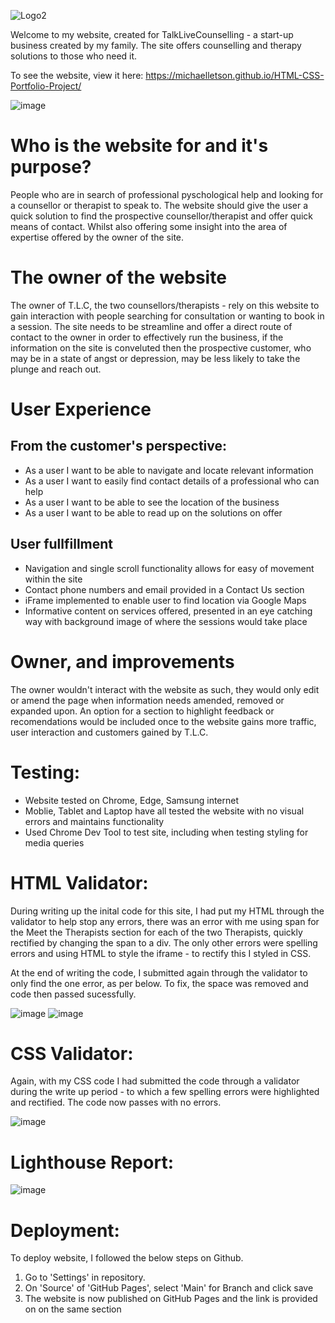 ![Logo2](https://user-images.githubusercontent.com/93741957/147664655-e3b6b478-7146-42b3-a4fb-b8b3feb1c57d.png)

Welcome to my website, created for TalkLiveCounselling - a start-up business created by my family. 
The site offers counselling and therapy solutions to those who need it.

To see the website, view it here: https://michaelletson.github.io/HTML-CSS-Portfolio-Project/ 

![image](https://user-images.githubusercontent.com/93741957/147678956-a1805889-af32-4b96-80b6-792f66e59244.png)

# Who is the website for and it's purpose? 

People who are in search of professional pyschological help and looking for a counsellor or therapist to speak to. The website should give the user a quick solution to find the prospective counsellor/therapist and offer quick means of contact. Whilst also offering some insight into the area of expertise offered by the owner of the site. 

# The owner of the website

The owner of T.L.C, the two counsellors/therapists - rely on this website to gain interaction with people searching for consultation or wanting to book in a session. The site needs to be streamline and offer a direct route of contact to the owner in order to effectively run the business, if the information on the site is conveluted then the prospective customer, who may be in a state of angst or depression, may be less likely to take the plunge and reach out.

# User Experience

## From the customer's perspective:

  - As a user I want to be able to navigate and locate relevant information
  - As a user I want to easily find contact details of a professional who can help
  - As a user I want to be able to see the location of the business
  - As a user I want to be able to read up on the solutions on offer


## User fullfillment

  - Navigation and single scroll functionality allows for easy of movement within the site
  - Contact phone numbers and email provided in a Contact Us section
  - iFrame implemented to enable user to find location via Google Maps
  - Informative content on services offered, presented in an eye catching way with background image of where the sessions would take place


# Owner, and improvements
The owner wouldn't interact with the website as such, they would only edit or amend the page when information needs amended, removed or expanded upon. 
An option for a section to highlight feedback or recomendations would be included once to the website gains more traffic, user interaction and customers gained by T.L.C.

# Testing:

<ul>
  <li>Website tested on Chrome, Edge, Samsung internet</li>
  <li>Moblie, Tablet and Laptop have all tested the website with no visual errors and maintains functionality</li>
  <li>Used Chrome Dev Tool to test site, including when testing styling for media queries</li>
</ul>

# HTML Validator:

During writing up the inital code for this site, I had put my HTML through the validator to help stop any errors, there was an error with me using span for the Meet the Therapists section for each of the two Therapists, quickly rectified by changing the span to a div. The only other errors were spelling errors and using HTML to style the iframe - to rectify this I styled in CSS. 
  
 At the end of writing the code, I submitted again through the validator to only find the one error, as per below. To fix, the space was removed and code then passed sucessfully.

![image](https://user-images.githubusercontent.com/93741957/147665078-bb7128b2-8005-447c-8cbb-9f40a564837c.png)
![image](https://user-images.githubusercontent.com/93741957/147665848-4c099c60-82a5-4bf9-bb67-e697e3678060.png)

# CSS Validator:
  
Again, with my CSS code I had submitted the code through a validator during the write up period - to which a few spelling errors were highlighted and rectified. The code now passes with no errors. 

![image](https://user-images.githubusercontent.com/93741957/147666040-f4669d88-30ba-47b8-932d-40304f57cf36.png)

# Lighthouse Report:

![image](https://user-images.githubusercontent.com/93741957/147678419-20ade7b9-4c34-4770-b4c6-3a03d2e88e77.png)

# Deployment:

To deploy website, I followed the below steps on Github.

<ol>
  <li>Go to 'Settings' in repository.</li>
  <li>On 'Source' of 'GitHub Pages', select 'Main' for Branch and click save</li>
  <li>The website is now published on GitHub Pages and the link is provided on on the same section</li>
</ol>
